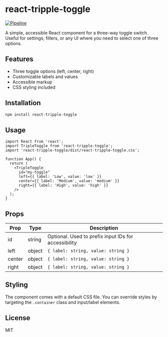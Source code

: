 # react-tripple-toggle

[![Pipeline](https://github.com/gagan-bhullar-tech/react-tripple-toggle/actions/workflows/npm-publish.yml/badge.svg)](https://github.com/gagan-bhullar-tech/react-tripple-toggle/actions/workflows/npm-publish.yml)


A simple, accessible React component for a three-way toggle switch. Useful for settings, filters, or any UI where you need to select one of three options.

## Features
- Three toggle options (left, center, right)
- Customizable labels and values
- Accessible markup
- CSS styling included

## Installation

```bash
npm install react-tripple-toggle
```

## Usage

```tsx
import React from 'react';
import TripleToggle from 'react-tripple-toggle';
import 'react-tripple-toggle/dist/react-tripple-toggle.css';

function App() {
  return (
    <TripleToggle
      id="my-toggle"
      left={{ label: 'Low', value: 'low' }}
      center={{ label: 'Medium', value: 'medium' }}
      right={{ label: 'High', value: 'high' }}
    />
  );
}
```

## Props

| Prop   | Type   | Description |
|--------|--------|-------------|
| id     | string | Optional. Used to prefix input IDs for accessibility |
| left   | object | `{ label: string, value: string }` |
| center | object | `{ label: string, value: string }` |
| right  | object | `{ label: string, value: string }` |

## Styling

The component comes with a default CSS file. You can override styles by targeting the `.container` class and input/label elements.

## License

MIT
